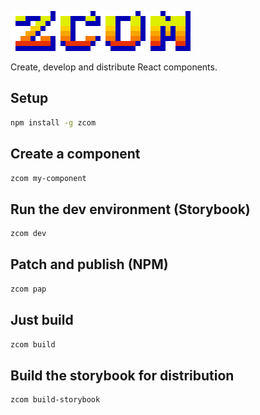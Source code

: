 ![](img/zcom.png)

Create, develop and distribute React components.

## Setup
```bash
npm install -g zcom
```

## Create a component
```bash
zcom my-component
```

## Run the dev environment (Storybook)
```bash
zcom dev
```
## Patch and publish (NPM)
```bash
zcom pap
```

## Just build
```bash
zcom build
```

## Build the storybook for distribution
```bash
zcom build-storybook
```
